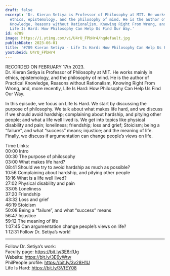 ```yaml
---
draft: false
excerpt: 'Dr. Kieran Setiya is Professor of Philosophy at MIT. He works mainly in
  ethics, epistemology, and the philosophy of mind. He is the author of Practical
  Knowledge, Reasons without Rationalism, Knowing Right From Wrong, and, more recently,
  Life Is Hard: How Philosophy Can Help Us Find Our Way.'
id: e789
image: https://i.ytimg.com/vi/U4rU_FPbHr4/hqdefault.jpg
publishDate: 2023-06-01
title: '#789 Kieran Setiya - Life Is Hard: How Philosophy Can Help Us Find Our Way'
youtubeid: U4rU_FPbHr4
---
```

RECORDED ON FEBRUARY 17th 2023.  
Dr. Kieran Setiya is Professor of Philosophy at MIT. He works mainly in ethics, epistemology, and the philosophy of mind. He is the author of Practical Knowledge, Reasons without Rationalism, Knowing Right From Wrong, and, more recently, Life Is Hard: How Philosophy Can Help Us Find Our Way.

In this episode, we focus on Life Is Hard. We start by discussing the purpose of philosophy. We talk about what makes life hard, and we discuss if we should avoid hardship; complaining about hardship, and pitying other people; and what a life well lived is. We get into topics like physical disability and pain; loneliness; friendship; loss and grief; Stoicism; being a “failure”, and what “success” means; injustice; and the meaning of life. Finally, we discuss if argumentation can change people’s views on life.

Time Links:  
00:00 Intro  
00:30  The purpose of philosophy  
03:00  What makes life hard?  
08:41  Should we try to avoid hardship as much as possible?  
10:56  Complaining about hardship, and pitying other people  
18:16  What is a life well lived?  
27:02  Physical disability and pain  
33:05  Loneliness  
37:20  Friendship  
43:32  Loss and grief  
46:19  Stoicism  
50:08  Being a “failure”, and what “success” means  
56:47  Injustice  
59:12  The meaning of life  
1:07:45  Can argumentation change people’s views on life?  
1:12:31  Follow Dr. Setiya’s work!

---

Follow Dr. Setiya’s work:  
Faculty page: https://bit.ly/3E6rfUg  
Website: https://bit.ly/3E6yWtw  
PhilPeople profile: https://bit.ly/3v28H1U  
Life Is Hard: https://bit.ly/3VfEY08
